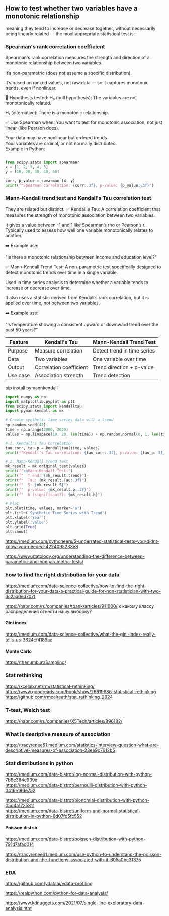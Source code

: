 
## How to test whether two variables have a monotonic relationship 
meaning they tend to increase or decrease together, 
without necessarily being linearly related — 
the most appropriate statistical test is:

### Spearman's rank correlation coefficient
 Spearman's rank correlation  measures the strength and direction of a monotonic relationship between two variables.

It’s non-parametric (does not assume a specific distribution).

It’s based on ranked values, not raw data — so it captures monotonic trends, even if nonlinear.

🧪 Hypothesis tested:
H₀ (null hypothesis): The variables are not monotonically related.

H₁ (alternative): There is a monotonic relationship.

✅ Use Spearman when:
You want to test for monotonic association, not just linear (like Pearson does).

Your data may have nonlinear but ordered trends.  
Your variables are ordinal, or not normally distributed.  
Example in Python:  
```python

from scipy.stats import spearmanr
x = [1, 2, 3, 4, 5]
y = [10, 20, 30, 40, 50]

corr, p_value = spearmanr(x, y)
print(f"Spearman correlation: {corr:.3f}, p-value: {p_value:.3f}")
```

### Mann-Kendall trend test and Kendall's Tau correlation test 

They are related but distinct.
✅ Kendall's Tau:
A correlation coefficient that measures the strength of monotonic association between two variables.

It gives a value between -1 and 1 like Spearman’s rho or Pearson’s r.  
Typically used to assess how well one variable monotonically relates to another.  

➡️ Example use:

"Is there a monotonic relationship between income and education level?"

✅ Mann-Kendall Trend Test:
A non-parametric test specifically designed to detect monotonic trends over time in a single variable.

Used in time series analysis to determine whether a variable tends to increase or decrease over time.

It also uses a statistic derived from Kendall’s rank correlation, but it is applied over time, not between two variables.

➡️ Example use:

"Is temperature showing a consistent upward or downward trend over the past 50 years?"

| Feature  | Kendall's Tau           | Mann-Kendall Trend Test     |
| -------- | ----------------------- | --------------------------- |
| Purpose  | Measure correlation     | Detect trend in time series |
| Data     | Two variables           | One variable over time      |
| Output   | Correlation coefficient | Trend direction + p-value   |
| Use case | Association strength    | Trend detection             |



pip install pymannkendall

```python
import numpy as np
import matplotlib.pyplot as plt
from scipy.stats import kendalltau
import pymannkendall as mk

# Create synthetic time series data with a trend
np.random.seed(42)
time = np.arange(2000, 2020)
values = np.linspace(10, 20, len(time)) + np.random.normal(0, 1, len(time))

# 1. Kendall's Tau Correlation
tau_corr, tau_p = kendalltau(time, values)
print(f"Kendall's Tau correlation: {tau_corr:.3f}, p-value: {tau_p:.3f}")

# 2. Mann-Kendall Trend Test
mk_result = mk.original_test(values)
print(f"\nMann-Kendall Test:")
print(f"  Trend: {mk_result.trend}")
print(f"  Tau: {mk_result.Tau:.3f}")
print(f"  S: {mk_result.S}")
print(f"  p-value: {mk_result.p:.3f}")
print(f"  h (significant?): {mk_result.h}")

# Plot
plt.plot(time, values, marker='o')
plt.title('Synthetic Time Series with Trend')
plt.xlabel('Year')
plt.ylabel('Value')
plt.grid(True)
plt.show()

```


<https://medium.com/pythoneers/5-underrated-statistical-tests-you-didnt-know-you-needed-4224095233e8>

<https://www.statology.org/understanding-the-difference-between-parametric-and-nonparametric-tests/>


### how to find the right distribution for your data

<https://medium.com/data-science-collective/how-to-find-the-right-distribution-for-your-data-a-practical-guide-for-non-statistician-with-two-dc2aa0ed707f>

https://habr.com/ru/companies/tbank/articles/911900/ к какому классу распределения отнести нашу выборку?



#### Gini index 
https://medium.com/data-science-collective/what-the-gini-index-really-tells-us-3624cf4189ac


#### Monte Carlo 
https://thenumb.at/Sampling/

### Stat rethinking
https://xcelab.net/rm/statistical-rethinking/  
https://www.goodreads.com/book/show/26619686-statistical-rethinking  
https://github.com/rmcelreath/stat_rethinking_2024

### T-test, Welch test
https://habr.com/ru/companies/X5Tech/articles/896182/

### What is desriptive measure of association

https://tracyrenee61.medium.com/statistics-interview-question-what-are-descriptive-measures-of-association-23ee9c7612b5


### Stat distributions in python
https://medium.com/data-bistrot/log-normal-distribution-with-python-7b8e384e939e  
https://medium.com/data-bistrot/bernoulli-distribution-with-python-0416e196e752  

https://medium.com/data-bistrot/bionomial-distribution-with-python-05d4a1725811  
https://medium.com/data-bistrot/uniform-and-normal-statistical-distribution-in-python-6d07fd5fc552


#### Poisson distrib   

https://medium.com/data-bistrot/poisson-distribution-with-python-791d7afad014

https://tracyrenee61.medium.com/use-python-to-understand-the-poisson-distribution-and-the-functions-associated-with-it-605a0bc31375


### EDA

https://github.com/ydataai/ydata-profiling

https://realpython.com/python-for-data-analysis/

https://www.kdnuggets.com/2021/07/single-line-exploratory-data-analysis.html
